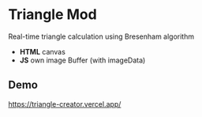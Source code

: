 # Triangle Mod
Real-time triangle calculation using Bresenham algorithm
- **HTML** canvas
- **JS** own image Buffer (with imageData)


## Demo

https://triangle-creator.vercel.app/
